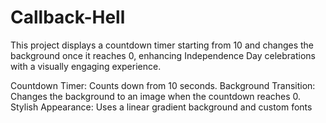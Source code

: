 # Callback-Hell
This project displays a countdown timer starting from 10 and changes the background once it reaches 0, enhancing Independence Day celebrations with a visually engaging experience.


Countdown Timer: Counts down from 10 seconds.
Background Transition: Changes the background to an image when the countdown reaches 0.
Stylish Appearance: Uses a linear gradient background and custom fonts
